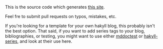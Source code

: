 This is the source code which generates [this site](http://doisinkidney.com/).

Feel fre to submit pull requests on typos, mistakes, etc.

If you're looking for a template for your own hakyll blog, this probably isn't the best option. That said, if you want to add series tags to your blog, bibliographies, or testing, you might want to use either [mddoctest](https://github.com/oisdk/mddoctest) or [hakyll-series](https://github.com/oisdk/hakyll-series), and look at their use here.
